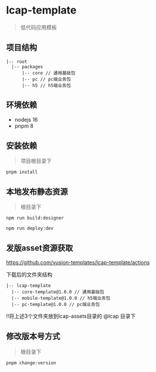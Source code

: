 # lcap-template
> 低代码应用模板

## 项目结构
```
|-- root
  |-- packages
      |-- core // 通用基础包
      |-- pc // pc端业务包
      |-- h5 // h5端业务包
```

## 环境依赖
- nodejs 16
- pnpm 8

## 安装依赖
> 项目根目录下
```
pnpm install
```

## 本地发布静态资源
> 根目录下
```
npm run build:designer

npm run deploy:dev
```

## 发版asset资源获取

https://github.com/vusion-templates/lcap-template/actions

下载后的文件夹结构
```
|-- lcap-template
  |-- core-template@1.0.0 // 通用基础包
  |-- mobile-template@1.0.0 // h5端业务包
  |-- pc-template@1.0.0 // pc端业务包
```

‼️将上述3个文件夹放到lcap-assets目录的 @lcap 目录下

## 修改版本号方式
> 根目录下
```
pnpm change:version
```
